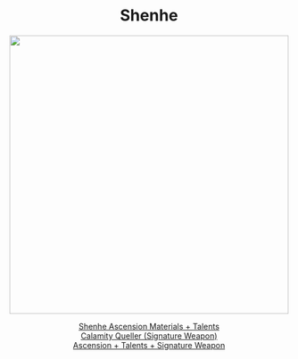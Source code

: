 <body>
  <div align="center">
    <h1> Shenhe </h1>
<img src="[https://preview.redd.it/upscaled-citlali-splash-art-drip-marketing-v0-m9luslnp2y3e1.png?width=640&crop=smart&auto=webp&s=5ca855b3df6597922ec5778843e86811c9893826](https://static.wikia.nocookie.net/genshin-impact/images/c/c5/Personagem_Shenhe_Desejo.png/revision/latest?cb=20230718095056&path-prefix=pt-br)" width=500>

<a href="">Shenhe Ascension Materials + Talents</a><br>
<a href="">Calamity Queller (Signature Weapon)</a><br>
<a href="">Ascension + Talents + Signature Weapon</a>
  
  </div>
</body>
